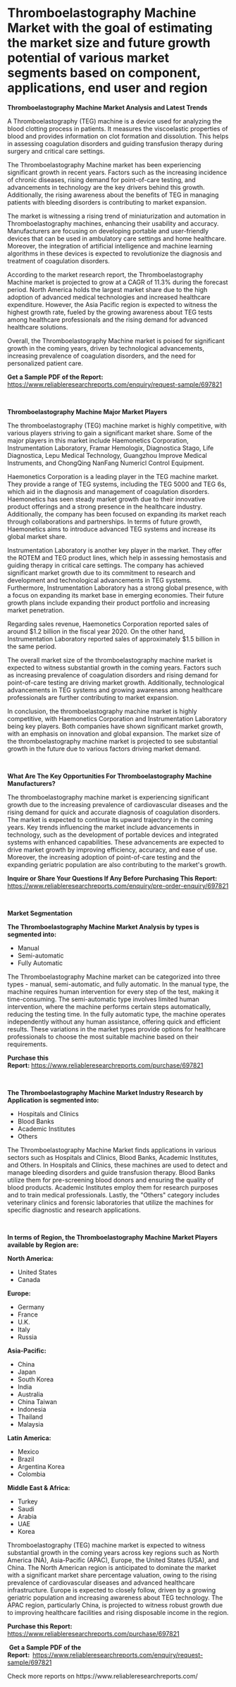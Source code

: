 <p><h1>Thromboelastography Machine Market with the goal of estimating the market size and future growth potential of various market segments based on component, applications, end user and region</h1></p><p><strong>Thromboelastography Machine Market Analysis and Latest Trends</strong></p>
<p><p>A Thromboelastography (TEG) machine is a device used for analyzing the blood clotting process in patients. It measures the viscoelastic properties of blood and provides information on clot formation and dissolution. This helps in assessing coagulation disorders and guiding transfusion therapy during surgery and critical care settings.</p><p>The Thromboelastography Machine market has been experiencing significant growth in recent years. Factors such as the increasing incidence of chronic diseases, rising demand for point-of-care testing, and advancements in technology are the key drivers behind this growth. Additionally, the rising awareness about the benefits of TEG in managing patients with bleeding disorders is contributing to market expansion.</p><p>The market is witnessing a rising trend of miniaturization and automation in Thromboelastography machines, enhancing their usability and accuracy. Manufacturers are focusing on developing portable and user-friendly devices that can be used in ambulatory care settings and home healthcare. Moreover, the integration of artificial intelligence and machine learning algorithms in these devices is expected to revolutionize the diagnosis and treatment of coagulation disorders.</p><p>According to the market research report, the Thromboelastography Machine market is projected to grow at a CAGR of 11.3% during the forecast period. North America holds the largest market share due to the high adoption of advanced medical technologies and increased healthcare expenditure. However, the Asia Pacific region is expected to witness the highest growth rate, fueled by the growing awareness about TEG tests among healthcare professionals and the rising demand for advanced healthcare solutions.</p><p>Overall, the Thromboelastography Machine market is poised for significant growth in the coming years, driven by technological advancements, increasing prevalence of coagulation disorders, and the need for personalized patient care.</p></p>
<p><strong>Get a Sample PDF of the Report:&nbsp;</strong> <a href="https://www.reliableresearchreports.com/enquiry/request-sample/697821">https://www.reliableresearchreports.com/enquiry/request-sample/697821</a></p>
<p>&nbsp;</p>
<p><strong>Thromboelastography Machine Major Market Players</strong></p>
<p><p>The thromboelastography (TEG) machine market is highly competitive, with various players striving to gain a significant market share. Some of the major players in this market include Haemonetics Corporation, Instrumentation Laboratory, Framar Hemologix, Diagnostica Stago, Life Diagnostica, Lepu Medical Technology, Guangzhou Improve Medical Instruments, and ChongQing NanFang Numericl Control Equipment.</p><p>Haemonetics Corporation is a leading player in the TEG machine market. They provide a range of TEG systems, including the TEG 5000 and TEG 6s, which aid in the diagnosis and management of coagulation disorders. Haemonetics has seen steady market growth due to their innovative product offerings and a strong presence in the healthcare industry. Additionally, the company has been focused on expanding its market reach through collaborations and partnerships. In terms of future growth, Haemonetics aims to introduce advanced TEG systems and increase its global market share.</p><p>Instrumentation Laboratory is another key player in the market. They offer the ROTEM and TEG product lines, which help in assessing hemostasis and guiding therapy in critical care settings. The company has achieved significant market growth due to its commitment to research and development and technological advancements in TEG systems. Furthermore, Instrumentation Laboratory has a strong global presence, with a focus on expanding its market base in emerging economies. Their future growth plans include expanding their product portfolio and increasing market penetration.</p><p>Regarding sales revenue, Haemonetics Corporation reported sales of around $1.2 billion in the fiscal year 2020. On the other hand, Instrumentation Laboratory reported sales of approximately $1.5 billion in the same period.</p><p>The overall market size of the thromboelastography machine market is expected to witness substantial growth in the coming years. Factors such as increasing prevalence of coagulation disorders and rising demand for point-of-care testing are driving market growth. Additionally, technological advancements in TEG systems and growing awareness among healthcare professionals are further contributing to market expansion.</p><p>In conclusion, the thromboelastography machine market is highly competitive, with Haemonetics Corporation and Instrumentation Laboratory being key players. Both companies have shown significant market growth, with an emphasis on innovation and global expansion. The market size of the thromboelastography machine market is projected to see substantial growth in the future due to various factors driving market demand.</p></p>
<p>&nbsp;</p>
<p><strong>What Are The Key Opportunities For Thromboelastography Machine Manufacturers?</strong></p>
<p><p>The thromboelastography machine market is experiencing significant growth due to the increasing prevalence of cardiovascular diseases and the rising demand for quick and accurate diagnosis of coagulation disorders. The market is expected to continue its upward trajectory in the coming years. Key trends influencing the market include advancements in technology, such as the development of portable devices and integrated systems with enhanced capabilities. These advancements are expected to drive market growth by improving efficiency, accuracy, and ease of use. Moreover, the increasing adoption of point-of-care testing and the expanding geriatric population are also contributing to the market's growth.</p></p>
<p><strong>Inquire or Share Your Questions If Any Before Purchasing This Report:</strong> <a href="https://www.reliableresearchreports.com/enquiry/pre-order-enquiry/697821">https://www.reliableresearchreports.com/enquiry/pre-order-enquiry/697821</a></p>
<p>&nbsp;</p>
<p><strong>Market Segmentation</strong></p>
<p><strong>The Thromboelastography Machine Market Analysis by types is segmented into:</strong></p>
<p><ul><li>Manual</li><li>Semi-automatic</li><li>Fully Automatic</li></ul></p>
<p><p>The Thromboelastography Machine market can be categorized into three types - manual, semi-automatic, and fully automatic. In the manual type, the machine requires human intervention for every step of the test, making it time-consuming. The semi-automatic type involves limited human intervention, where the machine performs certain steps automatically, reducing the testing time. In the fully automatic type, the machine operates independently without any human assistance, offering quick and efficient results. These variations in the market types provide options for healthcare professionals to choose the most suitable machine based on their requirements.</p></p>
<p><strong>Purchase this Report:&nbsp;</strong><a href="https://www.reliableresearchreports.com/purchase/697821">https://www.reliableresearchreports.com/purchase/697821</a></p>
<p>&nbsp;</p>
<p><strong>The Thromboelastography Machine Market Industry Research by Application is segmented into:</strong></p>
<p><ul><li>Hospitals and Clinics</li><li>Blood Banks</li><li>Academic Institutes</li><li>Others</li></ul></p>
<p><p>The Thromboelastography Machine Market finds applications in various sectors such as Hospitals and Clinics, Blood Banks, Academic Institutes, and Others. In Hospitals and Clinics, these machines are used to detect and manage bleeding disorders and guide transfusion therapy. Blood Banks utilize them for pre-screening blood donors and ensuring the quality of blood products. Academic Institutes employ them for research purposes and to train medical professionals. Lastly, the "Others" category includes veterinary clinics and forensic laboratories that utilize the machines for specific diagnostic and research applications.</p></p>
<p>&nbsp;</p>
<p><strong>In terms of Region, the Thromboelastography Machine Market Players available by Region are:</strong></p>
<p>
    <p> <strong> North America: </strong>
        <ul>
            <li>United States</li>
            <li>Canada</li>
        </ul>
        </p> 
    <p> <strong> Europe: </strong>
        <ul>
            <li>Germany</li>
            <li>France</li>
            <li>U.K.</li>
            <li>Italy</li>
            <li>Russia</li>
        </ul>
        </p> 
    <p> <strong> Asia-Pacific: </strong>
        <ul>
            <li>China</li>
            <li>Japan</li>
            <li>South Korea</li>
            <li>India</li>
            <li>Australia</li>
            <li>China Taiwan</li>
            <li>Indonesia</li>
            <li>Thailand</li>
            <li>Malaysia</li>
        </ul>
        </p> 
    <p> <strong> Latin America: </strong>
        <ul>
            <li>Mexico</li>
            <li>Brazil</li>
            <li>Argentina Korea</li>
            <li>Colombia</li>
        </ul>
        </p> 
    <p> <strong> Middle East & Africa: </strong>
        <ul>
            <li>Turkey</li>
            <li>Saudi</li>
            <li>Arabia</li>
            <li>UAE</li>
            <li>Korea</li>
        </ul>
    </p>
    </p>
<p><p>Thromboelastography (TEG) machine market is expected to witness substantial growth in the coming years across key regions such as North America (NA), Asia-Pacific (APAC), Europe, the United States (USA), and China. The North American region is anticipated to dominate the market with a significant market share percentage valuation, owing to the rising prevalence of cardiovascular diseases and advanced healthcare infrastructure. Europe is expected to closely follow, driven by a growing geriatric population and increasing awareness about TEG technology. The APAC region, particularly China, is projected to witness robust growth due to improving healthcare facilities and rising disposable income in the region.</p></p>
<p><strong>Purchase this Report: </strong><a href="https://www.reliableresearchreports.com/purchase/697821">https://www.reliableresearchreports.com/purchase/697821</a></p>
<p>&nbsp;<strong>Get a Sample PDF of the Report:&nbsp;&nbsp;</strong><a href="https://www.reliableresearchreports.com/enquiry/request-sample/697821">https://www.reliableresearchreports.com/enquiry/request-sample/697821</a></p>
<p><strong></strong></p>
<p>Check more reports on https://www.reliableresearchreports.com/</p>